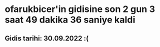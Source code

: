 # ofarukbicer'in gidisine son 2 gun 3 saat 49 dakika 36 saniye kaldi

## Gidis tarihi: 30.09.2022 :(